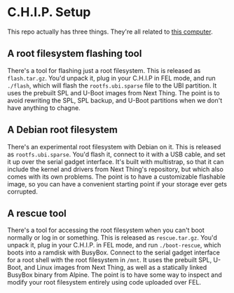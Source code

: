 # C.H.I.P. Setup
This repo actually has three things.
They're all related to [this computer](https://www.getchip.com/pages/chip).

## A root filesystem flashing tool
There's a tool for flashing just a root filesystem.
This is released as `flash.tar.gz`.
You'd unpack it, plug in your C.H.I.P in FEL mode, and run `./flash`, which will flash the `rootfs.ubi.sparse` file to the UBI partition.
It uses the prebuilt SPL and U-Boot images from Next Thing.
The point is to avoid rewriting the SPL, SPL backup, and U-Boot partitions when we don't have anything to chagne.

## A Debian root filesystem
There's an experimental root filesystem with Debian on it.
This is released as `rootfs.ubi.sparse`.
You'd flash it, connect to it with a USB cable, and set it up over the serial gadget interface.
It's built with multistrap, so that it can include the kernel and drivers from Next Thing's repository, but which also comes with its own problems.
The point is to have a customizable flashable image, so you can have a convenient starting point if your storage ever gets corrupted.

## A rescue tool
There's a tool for accessing the root filesystem when you can't boot normally or log in or something.
This is released as `rescue.tar.gz`.
You'd unpack it, plug in your C.H.I.P. in FEL mode, and run `./boot-rescue`, which boots into a ramdisk with BusyBox.
Connect to the serial gadget interface for a root shell with the root filesystem in `/mnt`.
It uses the prebuilt SPL, U-Boot, and Linux images from Next Thing, as well as a statically linked BusyBox binary from Alpine.
The point is to have some way to inspect and modify your root filesystem entirely using code uploaded over FEL.
